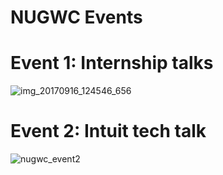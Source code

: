 # NUGWC Events 
# Event 1: Internship talks 
![img_20170916_124546_656](https://user-images.githubusercontent.com/25045759/31193098-20592ca2-a911-11e7-8a89-dcfcbe880843.jpg)

# Event 2: Intuit tech talk 
![nugwc_event2](https://user-images.githubusercontent.com/25045759/31193126-3c704d62-a911-11e7-82bb-4ddc033439ff.jpeg)
